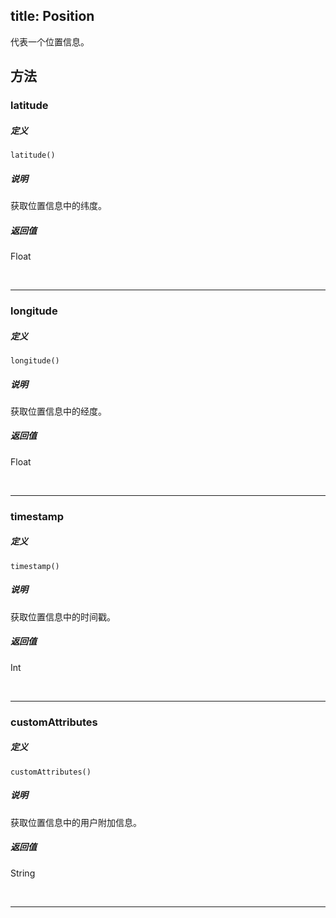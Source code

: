 title: Position
---

代表一个位置信息。


## 方法

### latitude

##### 定义

`latitude()`

##### 说明

获取位置信息中的纬度。

##### 返回值

Float

</br>

---

### longitude

##### 定义

`longitude()`

##### 说明

获取位置信息中的经度。

##### 返回值

Float

</br>

---

### timestamp

##### 定义

`timestamp()`

##### 说明

获取位置信息中的时间戳。

##### 返回值

Int

</br>

---

### customAttributes

##### 定义

`customAttributes()`

##### 说明

获取位置信息中的用户附加信息。

##### 返回值

String 

</br>

---
